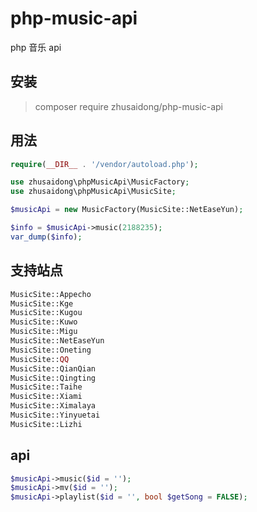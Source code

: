 # php-music-api

php 音乐 api

## 安装

>   composer require zhusaidong/php-music-api

## 用法

```php
require(__DIR__ . '/vendor/autoload.php');

use zhusaidong\phpMusicApi\MusicFactory;
use zhusaidong\phpMusicApi\MusicSite;

$musicApi = new MusicFactory(MusicSite::NetEaseYun);

$info = $musicApi->music(2188235);
var_dump($info);
```

## 支持站点

```php
MusicSite::Appecho
MusicSite::Kge
MusicSite::Kugou
MusicSite::Kuwo
MusicSite::Migu
MusicSite::NetEaseYun
MusicSite::Oneting
MusicSite::QQ
MusicSite::QianQian
MusicSite::Qingting
MusicSite::Taihe
MusicSite::Xiami
MusicSite::Ximalaya
MusicSite::Yinyuetai
MusicSite::Lizhi
```

## api

```php
$musicApi->music($id = '');
$musicApi->mv($id = '');
$musicApi->playlist($id = '', bool $getSong = FALSE);
```
